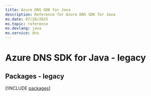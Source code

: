 ```yaml
---
title: Azure DNS SDK for Java
description: Reference for Azure DNS SDK for Java
ms.date: 07/28/2025
ms.topic: reference
ms.devlang: java
ms.service: dns
---
```

# Azure DNS SDK for Java - legacy
## Packages - legacy
[!INCLUDE [packages](dns-index.md)]